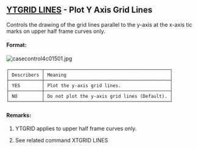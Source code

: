 ## [YTGRID LINES](https://nexus.hexagon.com/documentationcenter/bundle/MSC_Nastran_2022.4/page/Nastran_Combined_Book/qrg/casecontrol4c/TOC.YTGRID.LINES.xhtml) - Plot Y Axis Grid Lines

Controls the drawing of the grid lines parallel to the y-axis at the x-axis tic marks on upper half frame curves only.

#### Format:

![casecontrol4c01501.jpg](https://help-be.hexagonmi.com/bundle/MSC_Nastran_2022.4/page/Nastran_Combined_Book/qrg/casecontrol4c/../../../assets/casecontrol4c01501.jpg?_LANG=enus)  

```text
┌────────────┬──────────────────────────────────────────────┐
│ Describers │ Meaning                                      │
├────────────┼──────────────────────────────────────────────┤
│ YES        │ Plot the y-axis grid lines.                  │
├────────────┼──────────────────────────────────────────────┤
│ NO         │ Do not plot the y-axis grid lines (Default). │
└────────────┴──────────────────────────────────────────────┘
```
#### Remarks:

1. YTGRID applies to upper half frame curves only.

2. See related command XTGRID LINES

